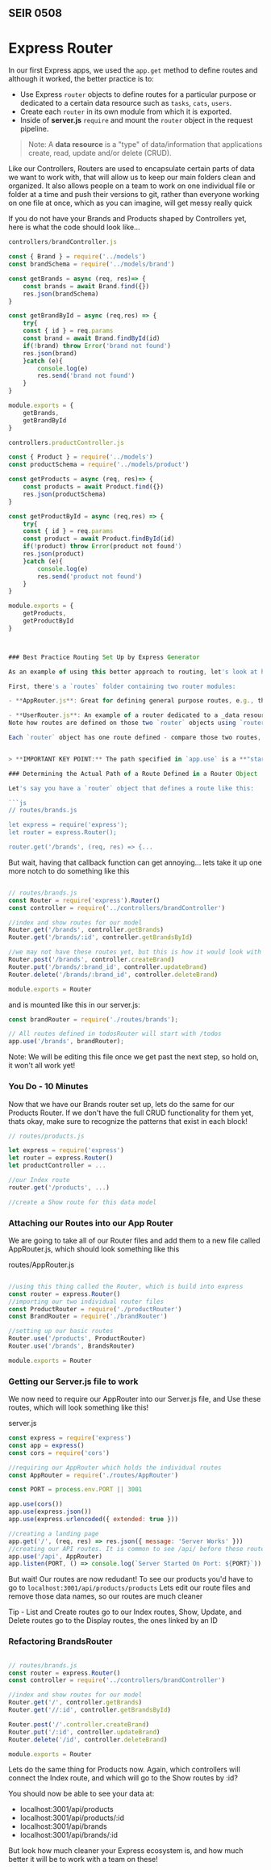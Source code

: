 ## SEIR 0508

# Express Router


In our first Express apps, we used the `app.get` method to define routes and although it worked, the better practice is to:

- Use Express `router` objects to define routes for a particular purpose or dedicated to a certain data resource such as `tasks`, `cats`, `users`.
- Create each `router` in its own module from which it is exported.
- Inside of **server.js** `require` and mount the `router` object in the request pipeline.

> Note:  A **data resource** is a "type" of data/information that applications create, read, update and/or delete (CRUD).

Like our Controllers, Routers are used to encapsulate certain parts of data we want to work with, that will allow us to keep our main folders clean and organized. It also allows people on a team to work on one individual file or folder at a time and push their versions to git, rather than everyone working on one file at once, which as you can imagine, will get messy really quick


If you do not have your Brands and Products shaped by Controllers yet, here is what the code should look like...


```js
controllers/brandController.js

const { Brand } = require('../models')
const brandSchema = require('../models/brand')

const getBrands = async (req, res)=> {
    const brands = await Brand.find({})
    res.json(brandSchema)
}

const getBrandById = async (req,res) => {
    try{
    const { id } = req.params
    const brand = await Brand.findById(id)
    if(!brand) throw Error('brand not found')
    res.json(brand)
    }catch (e){
        console.log(e)
        res.send('brand not found')
    }
}

module.exports = {
    getBrands,
    getBrandById
}

```

```js
controllers.productController.js

const { Product } = require('../models')
const productSchema = require('../models/product')

const getProducts = async (req, res)=> {
    const products = await Product.find({})
    res.json(productSchema)
}

const getProductById = async (req,res) => {
    try{
    const { id } = req.params
    const product = await Product.findById(id)
    if(!product) throw Error(product not found')
    res.json(product)
    }catch (e){
        console.log(e)
        res.send('product not found')
    }
}

module.exports = {
    getProducts,
    getProductById
}



### Best Practice Routing Set Up by Express Generator

As an example of using this better approach to routing, let's look at how `express-generator` sets up routing...

First, there's a `routes` folder containing two router modules:

- **AppRouter.js**: Great for defining general purpose routes, e.g., the root route. We can export all our individual routes into an index file and export the index to our Server.js file, like we did with controllers

- **UserRouter.js**: An example of a router dedicated to a _data resource_, in this case, _users_.
Note how routes are defined on those two `router` objects using `router.get()` method call just like we did previously with `app.get()`

Each `router` object has one route defined - compare those two routes, notice the **HTTP methods** and the **paths**?  They're the same - isn't that a problem?  Nope, they're not actually the same because of the way the routers are mounted in **server.js**...


> **IMPORTANT KEY POINT:** The path specified in `app.use` is a **"starts with path"**. It is bound to the paths specified in the router object forming the **actual path**.

### Determining the Actual Path of a Route Defined in a Router Object

Let's say you have a `router` object that defines a route like this:

```js
// routes/brands.js

let express = require('express');
let router = express.Router();

router.get('/brands', (req, res) => {...
```

But wait, having that callback function can get annoying... lets take it up one more notch to do something like this

```js

// routes/brands.js
const Router = require('express').Router()
const controller = require('../controllers/brandController')

//index and show routes for our model
Router.get('/brands', controller.getBrands)
Router.get('/brands/:id', controller.getBrandsById)

//we may not have these routes yet, but this is how it would look with full CRUD on a model
Router.post('/brands', controller.createBrand)
Router.put('/brands/:brand_id', controller.updateBrand)
Router.delete('/brands/:brand_id', controller.deleteBrand)

module.exports = Router
```
	
and is mounted like this in our server.js:
	
```js
const brandRouter = require('./routes/brands');

// All routes defined in todosRouter will start with /todos
app.use('/brands', brandRouter);
```

Note: We will be editing this file once we get past the next step, so hold on, it won't all work yet!

### You Do - 10 Minutes
Now that we have our Brands router set up, lets do the same for our Products Router. If we don't have the full CRUD functionality for them yet, thats okay, make sure to recognize the patterns that exist in each block!


```js
// routes/products.js

let express = require('express')
let router = express.Router()
let productController = ...

//our Index route
router.get('/products', ...)

//create a Show route for this data model
```

### Attaching our Routes into our App Router
	
We are going to take all of our Router files and add them to a new file called AppRouter.js, which should look something like this

routes/AppRouter.js
```js

//using this thing called the Router, which is build into express
const router = express.Router()
//importing our two individual router files
const ProductRouter = require('./productRouter')
const BrandRouter = require('./brandRouter')

//setting up our basic routes
Router.use('/products', ProductRouter)
Router.use('/brands', BrandsRouter)

module.exports = Router
```


### Getting our Server.js file to work

We now need to require our AppRouter into our Server.js file, and Use these routes, which will look something like this!

server.js
```js
const express = require('express')
const app = express()
const cors = require('cors')

//requiring our AppRouter which holds the individual routes
const AppRouter = require('./routes/AppRouter')

const PORT = process.env.PORT || 3001

app.use(cors())
app.use(express.json())
app.use(express.urlencoded({ extended: true }))

//creating a landing page
app.get('/', (req, res) => res.json({ message: 'Server Works' }))
//creating our API routes. It is common to see /api/ before these routes so that you know which part of your page you are working in, and so that you can have other pages (Login, Register...) that are completely removed from these data points
app.use('/api', AppRouter)
app.listen(PORT, () => console.log(`Server Started On Port: ${PORT}`))

```

But wait! Our routes are now redudant! To see our products you'd have to go to `localhost:3001/api/products/products`
Lets edit our route files and remove those data names, so our routes are much cleaner

Tip - List and Create routes go to our Index routes, Show, Update, and Delete routes go to the Display routes, the ones linked by an ID

### Refactoring BrandsRouter


```js

// routes/brands.js
const router = express.Router()
const controller = require('../controllers/brandController')

//index and show routes for our model
Router.get('/', controller.getBrands)
Router.get('//:id', controller.getBrandsById)

Router.post('/'.controller.createBrand)
Router.put('/:id', controller.updateBrand)
Router.delete('/id', controller.deleteBrand)

module.exports = Router

```

Lets do the same thing for Products now. Again, which controllers will connect the Index route, and which will go to the Show routes by :id?



You should now be able to see your data at:
- localhost:3001/api/products
- localhost:3001/api/products/:id
- localhost:3001/api/brands
- localhost:3001/api/brands/:id

But look how much cleaner your Express ecosystem is, and how much better it will be to work with a team on these!
